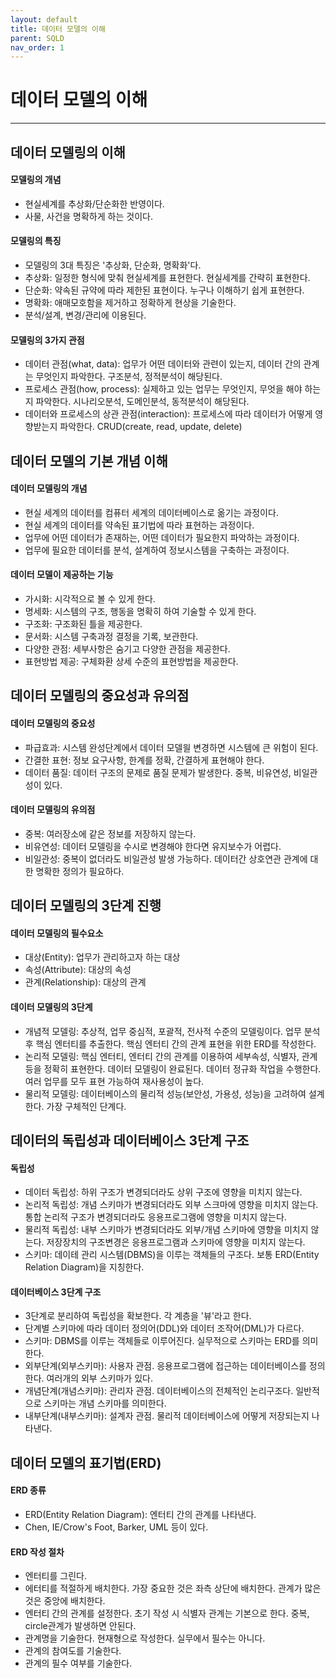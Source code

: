 ```yaml
---
layout: default
title: 데이터 모델의 이해
parent: SQLD
nav_order: 1
---
```


# 데이터 모델의 이해

---

## 데이터 모델링의 이해

#### 모델링의 개념

- 현실세계를 추상화/단순화한 반영이다.
- 사물, 사건을 명확하게 하는 것이다.

#### 모델링의 특징

- 모델링의 3대 특징은 '추상화, 단순화, 명확화'다.
- 추상화: 일정한 형식에 맞춰 현실세계를 표현한다. 현실세계를 간략히 표현한다.
- 단순화: 약속된 규약에 따라 제한된 표현이다. 누구나 이해하기 쉽게 표현한다.
- 명확화: 애매모호함을 제거하고 정확하게 현상을 기술한다.
- 분석/설계, 변경/관리에 이용된다.

#### 모델링의 3가지 관점

- 데이터 관점(what, data): 업무가 어떤 데이터와 관련이 있는지, 데이터 간의 관계는 무엇인지 파악한다. 구조분석, 정적분석이 해당된다.
- 프로세스 관점(how, process): 실제하고 있는 업무는 무엇인지, 무엇을 해야 하는지 파악한다. 시나리오분석, 도메인분석, 동적분석이 해당된다.
- 데이터와 프로세스의 상관 관점(interaction): 프로세스에 따라 데이터가 어떻게 영향받는지 파악한다. CRUD(create, read, update, delete)

## 데이터 모델의 기본 개념 이해

#### 데이터 모델링의 개념

- 현실 세계의 데이터를 컴퓨터 세계의 데이터베이스로 옮기는 과정이다.
- 현실 세계의 데이터를 약속된 표기법에 따라 표현하는 과정이다.
- 업무에 어떤 데이터가 존재하는, 어떤 데이터가 필요한지 파악하는 과정이다.
- 업무에 필요한 데이터를 분석, 설계하여 정보시스템을 구축하는 과정이다.

#### 데이터 모델이 제공하는 기능

- 가시화: 시각적으로 볼 수 있게 한다.
- 명세화: 시스템의 구조, 행동을 명확히 하여 기술할 수 있게 한다.
- 구조화: 구조화된 틀을 제공한다.
- 문서화: 시스템 구축과정 결정을 기록, 보관한다.
- 다양한 관점: 세부사항은 숨기고 다양한 관점을 제공한다.
- 표현방법 제공: 구체화환 상세 수준의 표현방법을 제공한다.

## 데이터 모델링의 중요성과 유의점

#### 데이터 모델링의 중요성

- 파급효과: 시스템 완성단계에서 데이터 모델읠 변경하면 시스템에 큰 위험이 된다.
- 간결한 표현: 정보 요구사항, 한계를 정확, 간결하게 표현해야 한다.
- 데이터 품질: 데이터 구조의 문제로 품질 문제가 발생한다. 중복, 비유연성, 비일관성이 있다.

#### 데이터 모델링의 유의점

- 중복: 여러장소에 같은 정보를 저장하지 않는다.
- 비유연성: 데이터 모델링을 수시로 변경해야 한다면 유지보수가 어렵다.
- 비일관성: 중복이 없더라도 비일관성 발생 가능하다. 데이터간 상호연관 관계에 대한 명확한 정의가 필요하다.

## 데이터 모델링의 3단계 진행

#### 데이터 모델링의 필수요소

- 대상(Entity): 업무가 관리하고자 하는 대상
- 속성(Attribute): 대상의 속성
- 관계(Relationship): 대상의 관계

#### 데이터 모델링의 3단계

- 개념적 모델링: 추상적, 업무 중심적, 포괄적, 전사적 수준의 모델링이다. 업무 분석 후 핵심 엔터티를 추출한다. 핵심 엔터티 간의 관계 표현을 위한 ERD를 작성한다.
- 논리적 모델링: 핵심 엔터티, 엔터티 간의 관계를 이용하여 세부속성, 식별자, 관계 등을 정확히 표현한다. 데이터 모델링이 완료된다. 데이터 정규화 작업을 수행한다. 여러 업무를 모두 표현 가능하여 재사용성이 높다.
- 물리적 모델링: 데이터베이스의 물리적 성능(보안성, 가용성, 성능)을 고려하여 설계한다. 가장 구체적인 단계다.

## 데이터의 독립성과 데이터베이스 3단계 구조

#### 독립성

- 데이터 독립성: 하위 구조가 변경되더라도 상위 구조에 영향을 미치지 않는다.
- 논리적 독립성: 개념 스키마가 변경되더라도 외부 스크마에 영향을 미치지 않는다. 통합 논리적 구조가 변경되더라도 응용프로그램에 영향을 미치지 않는다.
- 물리적 독립성: 내부 스키마가 변경되더라도 외부/개념 스키마에 영향을 미치지 않는다. 저장장치의 구조변경은 응용프로그램과 스키마에 영향을 미치지 않는다.
- 스키마: 데이테 관리 시스템(DBMS)을 이루는 객체들의 구조다. 보통 ERD(Entity Relation Diagram)을 지칭한다.

#### 데이터베이스 3단계 구조

- 3단계로 분리하여 독립성을 확보한다. 각 계층을 '뷰'라고 한다.
- 단계별 스키마에 따라 데이터 정의어(DDL)와 데이터 조작어(DML)가 다르다.
- 스키마: DBMS를 이루는 객체들로 이루어진다. 실무적으로 스키마는 ERD를 의미한다.
- 외부단계(외부스키마): 사용자 관점. 응용프로그램에 접근하는 데이터베이스를 정의한다. 여러개의 외부 스키마가 있다.
- 개념단계(개념스키마): 관리자 관점. 데이터베이스의 전체적인 논리구조다. 일반적으로 스키마는 개념 스키마를 의미한다.
- 내부단계(내부스키마): 설계자 관점. 물리적 데이터베이스에 어떻게 저장되는지 나타낸다.

## 데이터 모델의 표기법(ERD)

#### ERD 종류

- ERD(Entity Relation Diagram): 엔터티 간의 관계를 나타낸다.
- Chen, IE/Crow's Foot, Barker, UML 등이 있다.

#### ERD 작성 절차

- 엔터티를 그린다.
- 에터티를 적절하게 배치한다. 가장 중요한 것은 좌측 상단에 배치한다. 관계가 많은 것은 중앙에 배치한다.
- 엔터티 간의 관계를 설정한다. 초기 작성 시 식별자 관계는 기본으로 한다. 중복, circle관계가 발생하면 안된다.
- 관계명을 기술한다. 현재형으로 작성한다. 실무에서 필수는 아니다.
- 관계의 참여도를 기술한다.
- 관계의 필수 여부를 기술한다.
